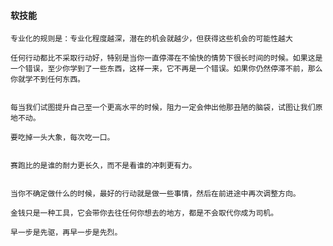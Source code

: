 
#### 软技能

    专业化的规则是：专业化程度越深，潜在的机会就越少，但获得这些机会的可能性越大
    
    任何行动都比不采取行动好，特别是当你一直停滞在不愉快的情势下很长时间的时候。如果这是一个错误，至少你学到了一些东西，这样一来，它不再是一个错误。如果你仍然停滞不前，那么你就学不到任何东西。

    
    每当我们试图提升自己至一个更高水平的时候，阻力一定会伸出他那丑陋的脑袋，试图让我们原地不动。
    
    要吃掉一头大象，每次吃一口。
    
    
    赛跑比的是谁的耐力更长久，而不是看谁的冲刺更有力。
    
    
    当你不确定做什么的时候，最好的行动就是做一些事情，然后在前进途中再次调整方向。
    
    金钱只是一种工具，它会带你去往任何你想去的地方，都是不会取代你成为司机。
    
    早一步是先驱，再早一步是先烈。






    
    
    